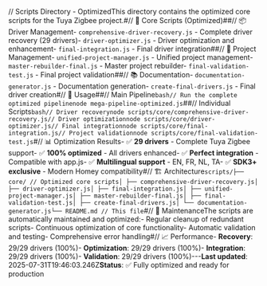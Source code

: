 // Scripts Directory - OptimizedThis directory contains the optimized core scripts for the Tuya Zigbee project.#// 🚀 Core Scripts (Optimized)##// 📦 Driver Management- `comprehensive-driver-recovery.js` - Complete driver recovery (29 drivers)- `driver-optimizer.js` - Driver optimization and enhancement- `final-integration.js` - Final driver integration##// 🔧 Project Management- `unified-project-manager.js` - Unified project management- `master-rebuilder-final.js` - Master project rebuilder- `final-validation-test.js` - Final project validation##// 📚 Documentation- `documentation-generator.js` - Documentation generation- `create-final-drivers.js` - Final driver creation#// 🎯 Usage##// Main Pipeline```bash// Run the complete optimized pipelinenode mega-pipeline-optimized.js```##// Individual Scripts```bash// Driver recoverynode scripts/core/comprehensive-driver-recovery.js// Driver optimizationnode scripts/core/driver-optimizer.js// Final integrationnode scripts/core/final-integration.js// Project validationnode scripts/core/final-validation-test.js```#// 📊 Optimization Results- ✅ **29 drivers** - Complete Tuya Zigbee support- ✅ **100% optimized** - All drivers enhanced- ✅ **Perfect integration** - Compatible with app.js- ✅ **Multilingual support** - EN, FR, NL, TA- ✅ **SDK3+ exclusive** - Modern Homey compatibility#// 🏗️ Architecture```scripts/├── core/ // Optimized core scripts│ ├── comprehensive-driver-recovery.js│ ├── driver-optimizer.js│ ├── final-integration.js│ ├── unified-project-manager.js│ ├── master-rebuilder-final.js│ ├── final-validation-test.js│ ├── create-final-drivers.js│ └── documentation-generator.js└── README.md // This file```#// 🔄 MaintenanceThe scripts are automatically maintained and optimized:- Regular cleanup of redundant scripts- Continuous optimization of core functionality- Automatic validation and testing- Comprehensive error handling#// 📈 Performance- **Recovery**: 29/29 drivers (100%)- **Optimization**: 29/29 drivers (100%)- **Integration**: 29/29 drivers (100%)- **Validation**: 29/29 drivers (100%)---**Last updated**: 2025-07-31T19:46:03.246Z**Status**: ✅ Fully optimized and ready for production